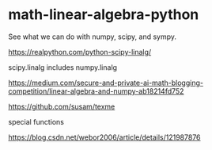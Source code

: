 # math-linear-algebra-python

See what we can do with numpy, scipy, and sympy.

https://realpython.com/python-scipy-linalg/

scipy.linalg includes numpy.linalg 


https://medium.com/secure-and-private-ai-math-blogging-competition/linear-algebra-and-numpy-ab18214fd752

https://github.com/susam/texme

special functions


https://blog.csdn.net/webor2006/article/details/121987876
